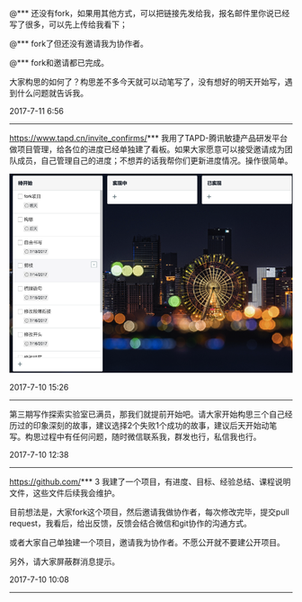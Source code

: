 @*** 还没有fork，如果用其他方式，可以把链接先发给我，报名邮件里你说已经写了很多，可以先上传给我看下；

 @***   fork了但还没有邀请我为协作者。

 @***  fork和邀请都已完成。

大家构思的如何了？构思差不多今天就可以动笔写了，没有想好的明天开始写，遇到什么问题就告诉我。

2017-7-11 6:56

***

https://www.tapd.cn/invite_confirms/*** 我用了TAPD-腾讯敏捷产品研发平台做项目管理，给各位的进度已经单独建了看板。如果大家愿意可以接受邀请成为团队成员，自己管理自己的进度；不想弄的话我帮你们更新进度情况。操作很简单。

![](./images/tapd_02.png)

2017-7-10 15:26

***

第三期写作探索实验室已满员，那我们就提前开始吧。请大家开始构思三个自己经历过的印象深刻的故事，建议选择2个失败1个成功的故事，建议后天开始动笔写。构思过程中有任何问题，随时微信联系我，群发也行，私信我也行。

2017-7-10 12:38

***

https://github.com/***
3 我建了一个项目，有进度、目标、经验总结、课程说明文件，这些文件后续我会维护。

目前想法是，大家fork这个项目，然后邀请我做协作者，每次修改完毕，提交pull request，我看后，给出反馈，反馈会结合微信和git协作的沟通方式。

或者大家自己单独建一个项目，邀请我为协作者。不愿公开就不要建公开项目。

另外，请大家屏蔽群消息提示。

2017-7-10 10:08
***
